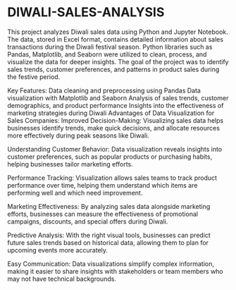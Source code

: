 # DIWALI-SALES-ANALYSIS
This project analyzes Diwali sales data using Python and Jupyter Notebook. The data, stored in Excel format, contains detailed information about sales transactions during the Diwali festival season. Python libraries such as Pandas, Matplotlib, and Seaborn were utilized to clean, process, and visualize the data for deeper insights. The goal of the project was to identify sales trends, customer preferences, and patterns in product sales during the festive period.

Key Features:
Data cleaning and preprocessing using Pandas
Data visualization with Matplotlib and Seaborn
Analysis of sales trends, customer demographics, and product performance
Insights into the effectiveness of marketing strategies during Diwali
Advantages of Data Visualization for Sales Companies:
Improved Decision-Making: Visualizing sales data helps businesses identify trends, make quick decisions, and allocate resources more effectively during peak seasons like Diwali.

Understanding Customer Behavior: Data visualization reveals insights into customer preferences, such as popular products or purchasing habits, helping businesses tailor marketing efforts.

Performance Tracking: Visualization allows sales teams to track product performance over time, helping them understand which items are performing well and which need improvement.

Marketing Effectiveness: By analyzing sales data alongside marketing efforts, businesses can measure the effectiveness of promotional campaigns, discounts, and special offers during Diwali.

Predictive Analysis: With the right visual tools, businesses can predict future sales trends based on historical data, allowing them to plan for upcoming events more accurately.

Easy Communication: Data visualizations simplify complex information, making it easier to share insights with stakeholders or team members who may not have technical backgrounds.
